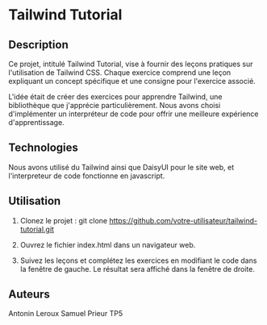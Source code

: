# Tailwind Tutorial

## Description

Ce projet, intitulé Tailwind Tutorial, vise à fournir des leçons pratiques sur l'utilisation de Tailwind CSS. Chaque exercice comprend une leçon expliquant un concept spécifique et une consigne pour l'exercice associé.

L'idée était de créer des exercices pour apprendre Tailwind, une bibliothèque que j'apprécie particulièrement. Nous avons choisi d'implémenter un interpréteur de code pour offrir une meilleure expérience d'apprentissage.

## Technologies

Nous avons utilisé du Tailwind ainsi que DaisyUI pour le site web, et l'interpreteur de code fonctionne en javascript.

## Utilisation

1. Clonez le projet : git clone https://github.com/votre-utilisateur/tailwind-tutorial.git

2. Ouvrez le fichier index.html dans un navigateur web.

3. Suivez les leçons et complétez les exercices en modifiant le code dans la fenêtre de gauche. Le résultat sera affiché dans la fenêtre de droite.

## Auteurs

Antonin Leroux
Samuel Prieur
TP5
